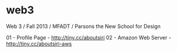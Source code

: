 web3
====
Web 3 / Fall 2013 / MFADT / Parsons the New School for Design

01 - Profile Page - http://tiny.cc/aboutsiri
02 - Amazon Web Server - http://tiny.cc/aboutsiri-aws
